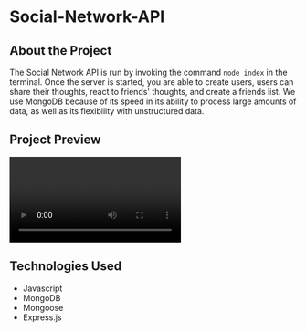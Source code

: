 # Social-Network-API

## About the Project

The Social Network API is run by invoking the command `node index` in the terminal. Once the server is started, you are able to create users, users can share their thoughts, react to friends' thoughts, and create a friends list. We use MongoDB because of its speed in its ability to process large amounts of data, as well as its flexibility with unstructured data. 

## Project Preview 
![Click here and then 'view raw' to download walkthrough video](/Assets/Social-Network-API.webm)

## Technologies Used
- Javascript 
- MongoDB
- Mongoose
- Express.js